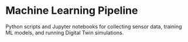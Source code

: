 # Machine Learning Pipeline
Python scripts and Jupyter notebooks for collecting sensor data,
training ML models, and running Digital Twin simulations.
